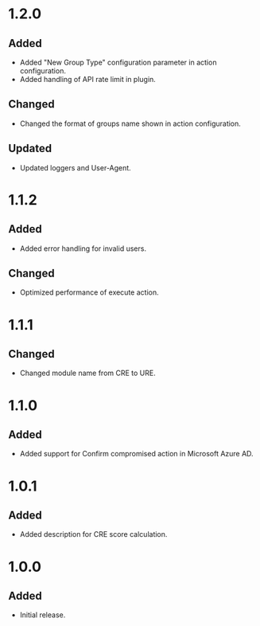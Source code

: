 # 1.2.0
## Added
- Added "New Group Type" configuration parameter in action configuration.
- Added handling of API rate limit in plugin.
## Changed
- Changed the format of groups name shown in action configuration.
## Updated
- Updated loggers and User-Agent.

# 1.1.2
## Added
- Added error handling for invalid users.
## Changed
- Optimized performance of execute action.

# 1.1.1
## Changed
- Changed module name from CRE to URE.

# 1.1.0
## Added
- Added support for Confirm compromised action in Microsoft Azure AD.

# 1.0.1
## Added
- Added description for CRE score calculation.

# 1.0.0
## Added
- Initial release.
